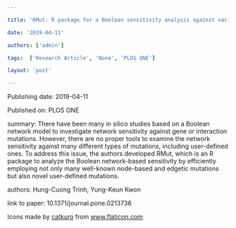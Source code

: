 ---
title: 'RMut: R package for a Boolean sensitivity analysis against various types of mutations'
date: '2019-04-11'
authors: ['admin']
tags:  ['Research Article', 'None', 'PLOS ONE']
layout: 'post'
---
Publishing date: 2019-04-11

Published on: PLOS ONE

summary: There have been many in silico studies based on a Boolean network model to investigate network sensitivity against gene or interaction mutations. However, there are no proper tools to examine the network sensitivity against many different types of mutations, including user-defined ones. To address this issue, the authors developed RMut, which is an R package to analyze the Boolean network-based sensitivity by efficiently employing not only many well-known node-based and edgetic mutations but also novel user-defined mutations. 

authors: Hung-Cuong Trinh, Yung-Keun Kwon

link to paper: 10.1371/journal.pone.0213736

Icons made by <a href="https://www.flaticon.com/free-icon/bookshelves_3576884" title="catkuro">catkuro</a> from <a href="https://www.flaticon.com/" title="Flaticon"> www.flaticon.com</a>